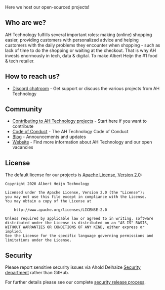 <!-- ![AH Technology logo](../workflow-templates/ah-logo.svg) -->

Here we host our open-sourced projects!

## Who are we?

AH Technology fulfills several important roles: making (online) shopping easier, providing customers with personalized advice and helping customers with the daily problems they encounter when shopping - such as lack of time to do the shopping or waiting at the checkout. That is why AH invests enormously in tech, data & digital. To make Albert Heijn the #1 food & tech retailer.

## How to reach us?

- [Discord chatroom](https://discord.com/invite/qkj62jt8Mg) - Get support or discuss the various projects from AH Technology

## Community

- [Contributing to AH Technology projects](https://github.com/albert-heijn-technology/.github/blob/main/CONTRIBUTING.md) - Start here if you want to contribute
- [Code of Conduct](https://github.com/albert-heijn-technology/.github/blob/main/CODE_OF_CONDUCT.md) - The AH Technology Code of Conduct
- [Blog](https://blog.ah.technology) - Announcements and updates
- [Website](https://ah.technology) - Find more information about AH Technology and our open vacancies

## License

The default license for our projects is [Apache License, Version 2.0](../LICENSE):

```text
Copyright 2020 Albert Heijn Technology

Licensed under the Apache License, Version 2.0 (the "License");
you may not use this file except in compliance with the License.
You may obtain a copy of the License at

    http://www.apache.org/licenses/LICENSE-2.0

Unless required by applicable law or agreed to in writing, software
distributed under the License is distributed on an "AS IS" BASIS,
WITHOUT WARRANTIES OR CONDITIONS OF ANY KIND, either express or implied.
See the License for the specific language governing permissions and
limitations under the License.
```

## Security

Please report sensitive security issues via Ahold Delhaize [Security department](https://www.aholddelhaize.com/security/) rather than GitHub.

For further details please see our complete [security release process](https://github.com/albert-heijn-technology/.github/blob/main/SECURITY.md).
